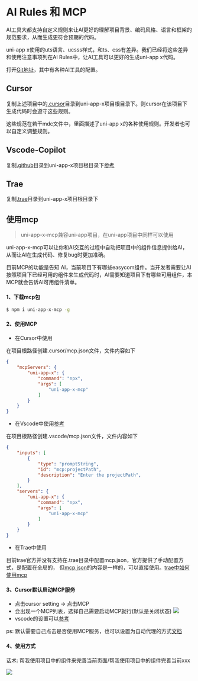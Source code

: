 # AI Rules 和 MCP

AI工具大都支持自定义规则来让AI更好的理解项目背景、编码风格、语言和框架的规范要求，从而生成更符合预期的代码。

uni-app x使用的uts语言、ucsss样式，和ts、css有差异。我们已经将这些差异和使用注意事项列在AI Rules中，让AI工具可以更好的生成uni-app x代码。

打开[Git地址](https://gitcode.com/dcloud/uni-app-x-ai-rules)，其中有各种AI工具的配置。

## Cursor
复制上述项目中的[.cursor](https://gitcode.com/dcloud/uni-app-x-ai-rules)目录到uni-app-x项目根目录下。则cursor在该项目下生成代码时会遵守这些规则。

这些规范在若干mdc文件中，里面描述了uni-app x的各种使用规则。开发者也可以自定义调整规则。

## Vscode-Copilot
复制[.github](https://gitcode.com/dcloud/uni-app-x-ai-rules)目录到uni-app-x项目根目录下[参考](https://docs.github.com/en/copilot/customizing-copilot/adding-repository-custom-instructions-for-github-copilot?tool=vscode)

## Trae
复制[.trae](https://gitcode.com/dcloud/uni-app-x-ai-rules)目录到uni-app-x项目根目录下

## 使用mcp

> uni-app-x-mcp兼容uni-app项目，在uni-app项目中同样可以使用

uni-app-x-mcp可以让你和AI交互的过程中自动把项目中的组件信息提供给AI，从而让AI在生成代码、修复bug时更加准确。

目前MCP的功能是告知 AI，当前项目下有哪些easycom组件。当开发者需要让AI按照项目下已经可用的组件来生成代码时，AI需要知道项目下有哪些可用组件，本MCP就会告诉AI可用组件清单。

#### 1、下载mcp包
```bash
$ npm i uni-app-x-mcp -g
```

#### 2、使用MCP

- 在Cursor中使用

在项目根路径创建.cursor/mcp.json文件，文件内容如下
```json
{
    "mcpServers": {
        "uni-app-x": {
            "command": "npx",
            "args": [
                "uni-app-x-mcp"
            ]
        }
    }
}
```

- 在Vscode中使用[参考](https://docs.github.com/en/copilot/customizing-copilot/extending-copilot-chat-with-mcp)


在项目根路径创建.vscode/mcp.json文件，文件内容如下

```json
{
    "inputs": [
        {
            "type": "promptString",
            "id": "mcp:projectPath",
            "description": "Enter the projectPath",
        }
    ],
    "servers": {
        "uni-app-x": {
            "command": "npx",
            "args": [
                "uni-app-x-mcp"
            ]
        }
    }
}
```

- 在Trae中使用

目前trae官方并没有支持在.trae目录中配置mcp.json，官方提供了手动配置方式，是配置在全局的， 但[mcp.json](https://gitcode.com/dcloud/uni-app-x-ai-rules/blob/main/.trae/mcp.json)的内容是一样的，可以直接使用。[trae中如何使用mcp](https://docs.trae.com.cn/ide/model-context-protocol)


#### 3、Cursor默认启动MCP服务
- 点击cursor setting -> 点击MCP
- 会出现一个MCP列表，选择自己需要启动MCP就行(默认是关闭状态)
![](https://web-ext-storage.dcloud.net.cn/hx/doc/D52E7A18-70BA-4C0F-A8AC-24AE8B8AB5DB.png)
- vscode的设置可以[参考](https://docs.github.com/en/copilot/customizing-copilot/extending-copilot-chat-with-mcp)

ps: 默认需要自己点击是否使用MCP服务，也可以设置为自动代理的方式[文档](https://docs.cursor.com/chat/agent#yolo-mode)

#### 4、使用方式

话术: 帮我使用项目中的组件来完善当前页面/帮我使用项目中的组件完善当前xxx

![](https://web-ext-storage.dcloud.net.cn/hx/doc/A5961A5A-1A66-4943-A222-C5A936A5561B.png)
